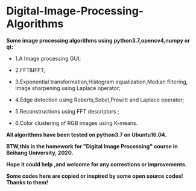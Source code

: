 # Digital-Image-Processing-Algorithms  

**Some image processing algorithms using python3.7,opencv4,numpy or qt:**
  * 1.A Image processing GUI;  
  
  * 2.FFT&amp;IFFT;  
  
  * 3.Exponential transformation,Histogram equalization,Median filtering, Image sharpening using Laplace operator;   
  
  * 4.Edge detection using Roberts,Sobel,Prewitt and Laplace operator; 
  
  * 5.Reconstructions using FFT descriptors ;   
  
  * 6.Color clustering of RGB images using K-means.  
  

**All algorithms have been tested on python3.7 on Ubuntu16.04.**

**BTW,this is the homework for "Digital Image Processing" course in Beihang University, 2020.**

**Hope it could help ,and welcome for any corrections or improvements.**

**Some codes here are copied or inspired by some open source codes! Thanks to them!**
